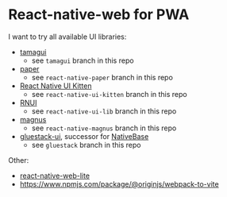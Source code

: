 # React-native-web for PWA

I want to try all available UI libraries:

- [tamagui](https://tamagui.dev/)
  - see `tamagui` branch in this repo
- [paper](https://reactnativepaper.com/)
  - see `react-native-paper` branch in this repo
- [React Native UI Kitten](https://akveo.github.io/react-native-ui-kitten/docs/guides/running-on-the-web#existing-expo-applications)
  - see `react-native-ui-kitten` branch in this repo
- [RNUI](https://wix.github.io/react-native-ui-lib/)
  - see `react-native-ui-lib` branch in this repo
- [magnus](https://magnus-ui.com/)
  - see `react-native-magnus` branch in this repo
- [gluestack-ui](https://ui.gluestack.io/), successor for [NativeBase](https://nativebase.io/)
  - see `gluestack` branch in this repo

Other:

- [react-native-web-lite](https://github.com/tamagui/tamagui/tree/master/packages/react-native-web-lite)
- https://www.npmjs.com/package/@originjs/webpack-to-vite
